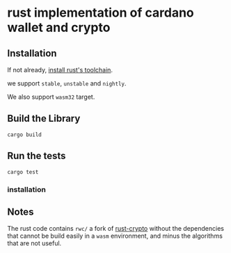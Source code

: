 # rust implementation of cardano wallet and crypto

## Installation

If not already,
[install rust's toolchain](https://www.rust-lang.org/en-US/install.html).

we support `stable`, `unstable` and `nightly`.

We also support `wasm32` target.

## Build the Library

```
cargo build
```

## Run the tests

```
cargo test
```

### installation


## Notes

The rust code contains `rwc/` a fork of [rust-crypto](https://github.com/DaGenix/rust-crypto)
without the dependencies that cannot be build easily in a `wasm` environment, and minus the
algorithms that are not useful.
